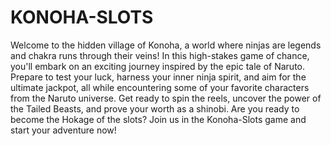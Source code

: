 # KONOHA-SLOTS
Welcome to the hidden village of Konoha, a world where ninjas are legends and chakra runs through their veins! In this high-stakes game of chance, you'll embark on an exciting journey inspired by the epic tale of Naruto. Prepare to test your luck, harness your inner ninja spirit, and aim for the ultimate jackpot, all while encountering some of your favorite characters from the Naruto universe. Get ready to spin the reels, uncover the power of the Tailed Beasts, and prove your worth as a shinobi. Are you ready to become the Hokage of the slots? Join us in the Konoha-Slots game and start your adventure now!
